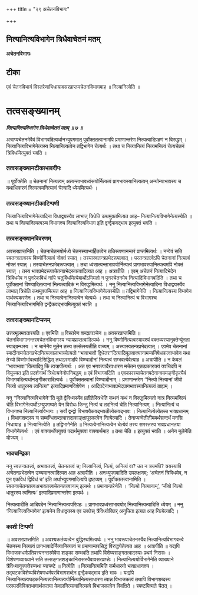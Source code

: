 +++
title = "२९ अचेतनविभागः"

+++


## नित्यानित्यविभागेन त्रिधैवाचेतनं मतम्

**अचेतनविभागः**

## **टीका**

एवं चेतनविभागं विस्तरेणाभिधायावसरप्राप्तमचेतनविभागमाह ॥ नित्यानित्येति ॥

# **तत्वसङ्ख्यानम्**

***नित्यानित्यविभागेन त्रिधैवाचेतनं मतम् ॥ ७ ॥***

अत्राप्यचेतनमेवैवं विभागवदित्यर्थानभ्युपगमात् पूर्वोक्ततत्वानामपि प्रमाणान्तरेण नित्यत्वादिग्रहणं न विरुद्धम् । नित्यानित्यविभागेनेत्यस्य नित्यानित्यत्वेन तद्विभागेन चेत्यर्थः । तथा च नित्यानित्यं नित्यमनित्यं चेत्यचेतनं त्रिविधमित्युक्तं भवति ।

### **तत्वसङ्ख्यानटीकाभावदीपः**

॥ पूर्वोक्तेति ॥ चेतनानां नित्यत्वम् अत्यन्ताभावध्वंसयोर्नित्यत्वं प्रागभावस्यानित्यत्वम् अन्योन्याभावस्य च यथाधिकरणं नित्यत्वमनित्यत्वं चेत्यादि ध्येयमित्यर्थः ।

### **तत्वसङ्ख्यानटीकाटिप्पणी**

नित्यानित्यविभागेनेत्यादिना विधाद्वयस्यैव लाभात् त्रिधेति कथमुक्तमित्यत आह– नित्यानित्यविभागेनेत्यस्येति ॥ तथा च नित्यानित्यत्वञ्च विभागश्च नित्यानित्यविभाग इति द्वन्द्वैकवद्भाव इत्युक्तं भवति ।

### **तत्वसङ्ख्यानविवरणम्**

अवसरप्राप्तमिति । चेतनाचेतनयोर्मध्ये चेतनस्याभ्यर्हितत्वेन तन्निरूपणानन्तरं प्राप्तमित्यर्थः । नन्वेवं सति स्वतन्त्रतत्वस्य विष्णोर्नित्यत्वं नोक्तं स्यात् । तस्यास्वतन्त्रप्रभेदरूपत्वात् । परतन्त्रतत्वेऽपि चेतनानां नित्यत्वं नोक्तं स्यात् । तस्याचेतनप्रभेदरूपत्वात् । तथा ध्वंसात्यन्ताभावयोर्नित्यत्वं प्रागभावस्यानित्यत्वमपि नोक्तं स्यात् । तस्य भावप्रभेदरूपाचेतनप्रभेदरूपत्वादित्यत आह ॥ अत्रापीति । एवम् अचेतनं नित्यादिभेदेन त्रिविधमेव न पुनरेकविधं नापि चतुर्विधमित्येवार्थोऽभिमतो न पुनरचेतनमेव नित्यादिविभागवदिति । तथा च पूर्वोक्तानां विष्ण्वादितत्वानां नित्यत्वादिकं न विरुद्धमित्यर्थः । ननु नित्यानित्यविभागेनेत्यादिना विधाद्वयस्यैव लाभात् त्रिधेति कथमुक्तमित्यत आह ॥ नित्यानित्यविभागेनेत्यस्येति ॥ तद्विभागेनेति । नित्यानित्यस्य विभागेन पार्थक्यकरणेन । तथा च नित्यत्वेनानित्यत्वेन चेत्यर्थः । तथा च नित्यानित्यं च विभागश्च नित्यानित्यविभागमिति द्वन्द्वैकवद्भावमित्युक्तं भवति ॥

### **तत्वसङ्ख्यानटिप्पणम्**

उत्तरमूलमवतारयति ॥ एवमिति ॥ विस्तरेण शब्दप्रपञ्चेन ॥ अवसरप्राप्तमिति ॥ चेतनविभागानन्तरमचेतनविभागस्य न्यायप्राप्तत्वादित्यर्थः । ननु विष्णोर्नित्यत्वस्यावश्यं वक्तव्यस्यानुक्तेर्न्यूनता स्याद्ग्रन्थस्य । न चानेनैव मूलेन तस्य तत्सेत्स्यतीति वाच्यम् । अस्यास्वतन्त्रप्रभेदत्वात् । एवमेव चेतनानां रमादीनामचेतनप्रभेदनित्यत्वालाभाच्चेत्यतो ‘‘भावाभावौ द्विधेतर’’दित्यादिमूलवाक्यानामन्यनिषेधकत्वाभावेन यथा तेभ्यो विष्णोर्भावत्वादिसिद्धिस् तथाऽस्मादपि विष्ण्वादीनां नित्यत्वं सम्भवत्येवेत्याह ॥ अत्रापीति ॥ न केवलं ‘‘भावाभावा’’वित्यादिषु किं त्वत्रापीत्यर्थः । अत एव भगवत्पादैरवधारण मचेतन एतत्प्रकारत्रयं क्वचिदपि न वियुज्यत इति प्रदर्शनार्थं त्रिधेत्यनेनोपनिबद्धम् ॥ एवं विभागवदिति ॥ एवकारस्याचेतनपदेनान्वयमङ्गीकृत्यैवं विभागवदित्यर्थानङ्गीकारादित्यर्थः । पूर्वोक्ततत्वानां विष्ण्वादीनाम् । प्रमाणान्तरेण ‘‘नित्यो नित्यानां जीवो नित्यो धातुरस्य त्वनित्य’’ इत्यादिप्रमाणविशेषेण । आदिपदेनाभावप्रभेदप्रागभावस्यानित्यत्वं ग्राह्यम् ।

ननु ‘‘नित्यानित्यविभागेने’’ति मूले द्वैविध्यस्यैव प्रतीतेस्त्रिधेति कथनं कथं न विरुद्धमित्यतो नात्र नित्यमनित्यं चेति विभागेनेत्यर्थोऽभ्युपगम्यते येन विरोधः किन्तु नित्यं च तदनित्यं चेति नित्यानित्यम् । नित्यानित्यं च विभागश्च नित्यानित्यविभागः । सर्वो द्वन्द्वो विभाषयैकवद्भवतीत्येकवद्भावः । नित्यानित्येत्येतच्च भावप्रधानम् । विभागशब्दस्य च सम्बन्धिशब्दत्वात्तदाकाङ्क्षापूरकत्वेन नित्येत्यादि । तेनाप्यन्वेतीतीममर्थसन्दर्भं मनसि निधायाह ॥ नित्यानित्येति ॥ तद्विभागेनेति ॥ नित्यत्वेनानित्यत्वेन चेत्येवं तस्य समस्तस्य भावप्रधानतया विभागेनेत्यर्थः । एवं वाक्यार्थोपयुक्तं पदार्थमुक्त्वा वाक्यार्थमाह ॥ तथा चेति ॥ इत्युक्तं भवति । अनेन मूलेनेति योज्यम् ।

### **भावचन्द्रिका**

ननु स्वतन्त्रतत्त्वं, अभावतत्त्वं, चेतनतत्त्वं च; नित्यानित्यं, नित्यं, अनित्यं वा? उत न त्रयमपि? त्रयस्यापि अचेतनप्रभेदत्वेन उच्यमानत्वादित्यत आह अत्रापीति । अनभ्युपगमादिति उपलक्षणम्; ‘अचेतनं त्रिविधमेव, न पुन एकविधं द्विविधं च’ इति अर्थाभ्युपगमादित्यपि द्रष्टव्यम् । पूर्वोक्ततत्त्वानामिति । स्वतन्त्रचेतनतत्त्वअभावतत्त्वचेतनतत्त्वानाम् इत्यर्थः । प्रमाणान्तरेणेति । ‘नित्यो नित्यानाम्’, ‘जीवो नित्यो धातुरस्य त्वनित्यः’ इत्यादिप्रमाणान्तरेण इत्यर्थः ।

नित्यत्वादीति आदिपदेन नित्यानित्यत्वपरिग्रहः । प्रागभावप्रध्वंसाभावयोर् नित्यानित्यत्वादिति ध्येयम् ॥ ननु ‘नित्यानित्यविभागेन’ इत्यनेन विधाद्वयस्य एव उक्तेस् त्रैविध्योक्तिर् अनुचिता इत्यत आह नित्येत्यादि ।

### **काशी टिप्पणी**

॥ अवसरप्राप्तमिति ॥ अवश्यकर्तव्यत्वेन बुद्धिस्थमित्यर्थः । ननु भावरूपाचेतनस्यैव नित्यानित्यविभागवत्त्वे चेतनस्य नित्यत्वं प्रागभावादेर्नित्यानित्यत्वं च प्रमाणान्तरसिद्धं विरुद्ध्येतेत्यत आह ॥ अत्रापीति ॥ यद्यपि विभाजकधर्मप्रतिपत्त्यनन्तरमेवैषा शङ्का सम्भवति तथापि विशेष्यसङ्गतत्वादस्याः प्रथमं निरासः । विशेषणव्याख्याने सति तत्सङ्गतशङ्कानिरासस्यैवावसरप्राप्तेः । नित्यानित्ययोर्विभागेनेति व्याख्याने त्रैविध्यानुपपत्तेरन्यथा व्याचष्टे ॥ नित्येति ॥ नित्यानित्यमिति कर्मधारयो भावप्रधानश्च । तद्घटकविशेष्यविशेषणधर्मपरविभागशब्देन द्वन्द्वैकवद्भाव इति भावः । यद्यपि नित्यानित्यत्वघटकनित्यत्वानित्यत्वयोर्नित्यानित्यसाधारण त्वान्न विभाजकत्वं तथापि विभागशब्दस्य परस्परविविक्तभागार्थकतया केवलनित्यत्वानित्यत्वे बिभाजकत्वेन विवक्षिते । स्पष्टयिष्यते चैतत् ।


